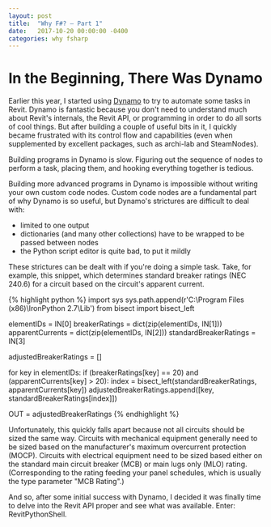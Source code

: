 ```yaml
---
layout: post
title:  "Why F#? – Part 1"
date:   2017-10-20 00:00:00 -0400
categories: why fsharp
---
```


In the Beginning, There Was Dynamo
==================================
Earlier this year, I started using [Dynamo](http://dynamobim.org) to try to automate some tasks in Revit. Dynamo is fantastic because you don't need to understand much about Revit's internals, the Revit API, or programming in order to do all sorts of cool things. But after building a couple of useful bits in it, I quickly became frustrated with its control flow and capabilities (even when supplemented by excellent packages, such as archi-lab and SteamNodes).

Building programs in Dynamo is slow. Figuring out the sequence of nodes to perform a task, placing them, and hooking everything together is tedious.

Building more advanced programs in Dynamo is impossible without writing your own custom code nodes. Custom code nodes are a fundamental part of why Dynamo is so useful, but Dynamo's strictures are difficult to deal with:
* limited to one output
* dictionaries (and many other collections) have to be wrapped to be passed between nodes
* the Python script editor is quite bad, to put it mildly

These strictures can be dealt with if you're doing a simple task. Take, for example, this snippet, which determines standard breaker ratings (NEC 240.6) for a circuit based on the circuit's apparent current.

{% highlight python %}
import sys
sys.path.append(r'C:\Program Files (x86)\IronPython 2.7\Lib')
from bisect import bisect_left

elementIDs = IN[0]
breakerRatings = dict(zip(elementIDs, IN[1]))
apparentCurrents = dict(zip(elementIDs, IN[2]))
standardBreakerRatings = IN[3]

adjustedBreakerRatings = []

for key in elementIDs:
    if (breakerRatings[key] == 20) and (apparentCurrents[key] > 20):
        index = bisect_left(standardBreakerRatings, apparentCurrents[key])
        adjustedBreakerRatings.append([key, standardBreakerRatings[index]])

OUT = adjustedBreakerRatings
{% endhighlight %}

Unfortunately, this quickly falls apart because not all circuits should be sized the same way. Circuits with mechanical equipment generally need to be sized based on the manufacturer's maximum overcurrent protection (MOCP). Circuits with electrical equipment need to be sized based either on the standard main circuit breaker (MCB) or main lugs only (MLO) rating. (Corresponding to the rating feeding your panel schedules, which is usually the type parameter "MCB Rating".)

And so, after some initial success with Dynamo, I decided it was finally time to delve into the Revit API proper and see what was available. Enter: RevitPythonShell.